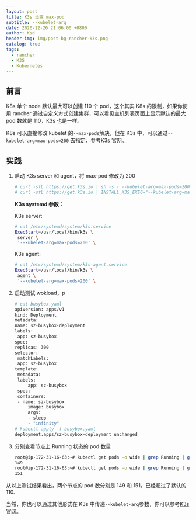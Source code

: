 ```yaml
---
layout: post
title: K3s 设置 max-pod
subtitle: --kubelet-arg
date: 2020-12-26 21:06:00 +0800
author: Ksd
header-img: img/post-bg-rancher-k3s.png
catalog: true
tags:
  - rancher
  - K3S
  - Kubernetes
---
```


## 前言

K8s 单个 node 默认最大可以创建 110 个 pod，这个其实 K8s 的限制，如果你使用 rancher 通过自定义方式创建集群，可以看见主机列表页面上显示默认的最大 pod 数就是 110，K3s 也是一样。

K8s 可以直接修改 kubelet 的`--max-pods`解决，但在 K3s 中，可以通过`--kubelet-arg=max-pods=200` 去指定，参考[K3s 官网。](https://docs.rancher.cn/docs/k3s/installation/install-options/server-config/_index)

## 实践

1. 启动 K3s server 和 agent，将 max-pod 修改为 200

   ```bash
   # curl -sfL https://get.k3s.io | sh -s - --kubelet-arg=max-pods=200  ## hostname:ip-172-31-16-63
   # curl -sfL https://get.k3s.io | INSTALL_K3S_EXEC="--kubelet-arg=max-pods=200"  K3S_URL=https://172.31.16.63:6443 K3S_TOKEN=token sh -  ## hostname:ip-172-31-29-242
   ```

   **K3s systemd 参数：**

   K3s server:

   ```bash
   # cat /etc/systemd/system/k3s.service
   ExecStart=/usr/local/bin/k3s \
   	server \
   	'--kubelet-arg=max-pods=200' \
   ```

   K3s agent:

   ```bash
   # cat /etc/systemd/system/k3s-agent.service
   ExecStart=/usr/local/bin/k3s \
   	agent \
   	'--kubelet-arg=max-pods=200' \
   ```

2. 启动测试 wokload，p

   ```bash
   # cat busybox.yaml
   apiVersion: apps/v1
   kind: Deployment
   metadata:
   name: sz-busybox-deployment
   labels:
   	app: sz-busybox
   spec:
   replicas: 300
   selector:
   	matchLabels:
   	app: sz-busybox
   template:
   	metadata:
   	labels:
   		app: sz-busybox
   	spec:
   	containers:
   	- name: sz-busybox
   		image: busybox
   		args:
   		- sleep
   		- "infinity"
   # kubectl apply -f busybox.yaml
   deployment.apps/sz-busybox-deployment unchanged
   ```

3. 分别查看节点上 Running 状态的 pod 数量

   ```bash
   root@ip-172-31-16-63:~# kubectl get pods -o wide | grep Running | grep 'ip-172-31-16-63' | wc -l
   149
   root@ip-172-31-16-63:~# kubectl get pods -o wide | grep Running | grep 'ip-172-31-29-242' | wc -l
   151
   ```

从以上测试结果看出，两个节点的 pod 数分别是 149 和 151，已经超过了默认的 110.

当然，你也可以通过其他形式在 K3s 中传递`--kubelet-arg`参数，你可以参考[K3s 官网。](https://docs.rancher.cn/docs/k3s/installation/install-options/how-to-flags/_index)
